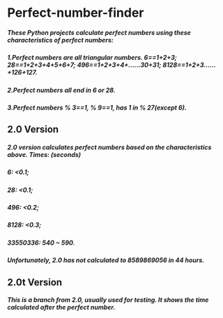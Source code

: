# Perfect-number-finder
##### These Python projects calculate perfect numbers using these characteristics of perfect numbers:
##### 1.Perfect numbers are all triangular numbers. 6==1+2+3; 28==1+2+3+4+5+6+7; 496==1+2+3+4+……30+31; 8128==1+2+3……+126+127.
##### 2.Perfect numbers all end in 6 or 28.
##### 3.Perfect numbers % 3==1, % 9==1, has 1 in % 27(except 6).
## 2.0 Version
##### 2.0 version calculates perfect numbers based on the characteristics above. Times: (seconds)
##### 6: <0.1;
##### 28: <0.1;
##### 496: <0.2;
##### 8128: <0.3;
##### 33550336: 540 ~ 590.
##### Unfortunately, 2.0 has not calculated to 8589869056 in 44 hours.
## 2.0t Version
##### This is a branch from 2.0, usually used for testing. It shows the time calculated after the perfect number.
